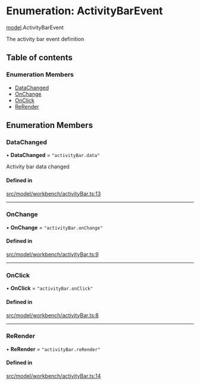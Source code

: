 # Enumeration: ActivityBarEvent

[model](../modules/model.md).ActivityBarEvent

The activity bar event definition

## Table of contents

### Enumeration Members

- [DataChanged](model.ActivityBarEvent.md#datachanged)
- [OnChange](model.ActivityBarEvent.md#onchange)
- [OnClick](model.ActivityBarEvent.md#onclick)
- [ReRender](model.ActivityBarEvent.md#rerender)

## Enumeration Members

### DataChanged

• **DataChanged** = ``"activityBar.data"``

Activity bar data changed

#### Defined in

[src/model/workbench/activityBar.ts:13](https://github.com/mtsdnz/allai-core/blob/5932278/src/model/workbench/activityBar.ts#L13)

___

### OnChange

• **OnChange** = ``"activityBar.onChange"``

#### Defined in

[src/model/workbench/activityBar.ts:9](https://github.com/mtsdnz/allai-core/blob/5932278/src/model/workbench/activityBar.ts#L9)

___

### OnClick

• **OnClick** = ``"activityBar.onClick"``

#### Defined in

[src/model/workbench/activityBar.ts:8](https://github.com/mtsdnz/allai-core/blob/5932278/src/model/workbench/activityBar.ts#L8)

___

### ReRender

• **ReRender** = ``"activityBar.reRender"``

#### Defined in

[src/model/workbench/activityBar.ts:14](https://github.com/mtsdnz/allai-core/blob/5932278/src/model/workbench/activityBar.ts#L14)
